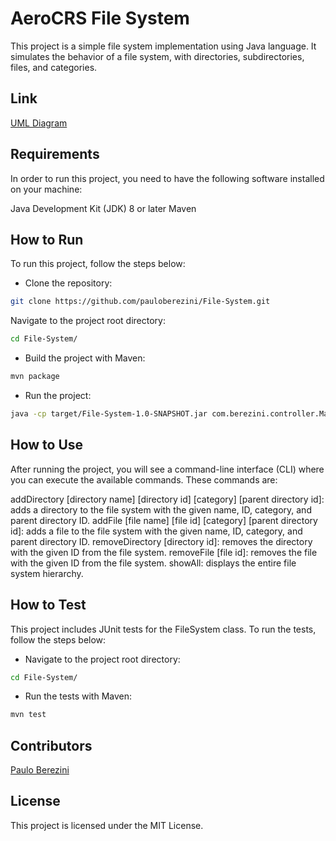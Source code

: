 # AeroCRS File System
This project is a simple file system implementation using Java language. It simulates the behavior of a file system, with directories, subdirectories, files, and categories.

## Link
[UML Diagram]

## Requirements
In order to run this project, you need to have the following software installed on your machine:

Java Development Kit (JDK) 8 or later
Maven
## How to Run
To run this project, follow the steps below:

- Clone the repository:
```sh
git clone https://github.com/pauloberezini/File-System.git
```
Navigate to the project root directory:
```sh
cd File-System/
```
- Build the project with Maven:
```sh
mvn package
```
- Run the project:
```sh
java -cp target/File-System-1.0-SNAPSHOT.jar com.berezini.controller.MainController
```
## How to Use
After running the project, you will see a command-line interface (CLI) where you can execute the available commands. These commands are:

addDirectory [directory name] [directory id] [category] [parent directory id]: adds a directory to the file system with the given name, ID, category, and parent directory ID.
addFile [file name] [file id] [category] [parent directory id]: adds a file to the file system with the given name, ID, category, and parent directory ID.
removeDirectory [directory id]: removes the directory with the given ID from the file system.
removeFile [file id]: removes the file with the given ID from the file system.
showAll: displays the entire file system hierarchy.
## How to Test
This project includes JUnit tests for the FileSystem class. To run the tests, follow the steps below:

- Navigate to the project root directory:
```sh
cd File-System/
```
- Run the tests with Maven:
```sh
mvn test
```
## Contributors
[Paulo Berezini]
## License
This project is licensed under the MIT License.

[Paulo Berezini]: <https://github.com/pauloberezini>
[UML Diagram]: <https://drive.google.com/file/d/121hMqhT1X-h_SirKeS8b882CmR9BSWKs/view?usp=sharing>
